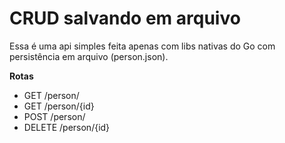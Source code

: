 # CRUD salvando em arquivo

Essa é uma api simples feita apenas com libs nativas do Go com persistência em arquivo (person.json).

**Rotas**
- GET /person/
- GET /person/{id}
- POST /person/
- DELETE /person/{id}
